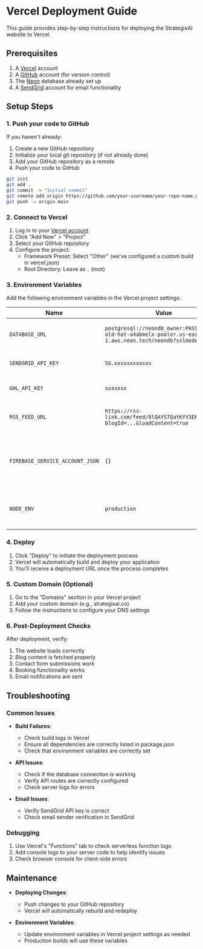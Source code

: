 # Vercel Deployment Guide

This guide provides step-by-step instructions for deploying the StrategixAI website to Vercel.

## Prerequisites

1. A [Vercel](https://vercel.com) account
2. A [GitHub](https://github.com) account (for version control)
3. The [Neon](https://neon.tech) database already set up
4. A [SendGrid](https://sendgrid.com) account for email functionality

## Setup Steps

### 1. Push your code to GitHub

If you haven't already:

1. Create a new GitHub repository
2. Initialize your local git repository (if not already done)
3. Add your GitHub repository as a remote
4. Push your code to GitHub

```bash
git init
git add .
git commit -m "Initial commit"
git remote add origin https://github.com/your-username/your-repo-name.git
git push -u origin main
```

### 2. Connect to Vercel

1. Log in to your [Vercel account](https://vercel.com)
2. Click "Add New" > "Project"
3. Select your GitHub repository
4. Configure the project:
   - Framework Preset: Select "Other" (we've configured a custom build in vercel.json)
   - Root Directory: Leave as `.` (root)

### 3. Environment Variables

Add the following environment variables in the Vercel project settings:

| Name | Value | Description |
|------|-------|-------------|
| `DATABASE_URL` | `postgresql://neondb_owner:PASSWORD@ep-old-hat-a4abmelx-pooler.us-east-1.aws.neon.tech/neondb?sslmode=require` | Your Neon Postgres connection string |
| `SENDGRID_API_KEY` | `SG.xxxxxxxxxxxx` | Your SendGrid API key |
| `GHL_API_KEY` | `xxxxxxx` | Your Go High Level API key |
| `RSS_FEED_URL` | `https://rss-link.com/feed/8lQAYS7QatKYV3ENYdl1?blogId=...&loadContent=true` | Your Go High Level RSS feed URL |
| `FIREBASE_SERVICE_ACCOUNT_JSON` | `{}` | Your Firebase service account JSON (if using Firebase) |
| `NODE_ENV` | `production` | Set the Node environment to production |

### 4. Deploy

1. Click "Deploy" to initiate the deployment process
2. Vercel will automatically build and deploy your application
3. You'll receive a deployment URL once the process completes

### 5. Custom Domain (Optional)

1. Go to the "Domains" section in your Vercel project
2. Add your custom domain (e.g., strategixai.co)
3. Follow the instructions to configure your DNS settings

### 6. Post-Deployment Checks

After deployment, verify:

1. The website loads correctly
2. Blog content is fetched properly 
3. Contact form submissions work
4. Booking functionality works
5. Email notifications are sent

## Troubleshooting

### Common Issues

- **Build Failures**:
  - Check build logs in Vercel
  - Ensure all dependencies are correctly listed in package.json
  - Check that environment variables are correctly set

- **API Issues**:
  - Check if the database connection is working
  - Verify API routes are correctly configured
  - Check server logs for errors

- **Email Issues**:
  - Verify SendGrid API key is correct
  - Check email sender verification in SendGrid

### Debugging

1. Use Vercel's "Functions" tab to check serverless function logs
2. Add console logs to your server code to help identify issues
3. Check browser console for client-side errors

## Maintenance

- **Deploying Changes**:
  - Push changes to your GitHub repository
  - Vercel will automatically rebuild and redeploy

- **Environment Variables**:
  - Update environment variables in Vercel project settings as needed
  - Production builds will use these variables 